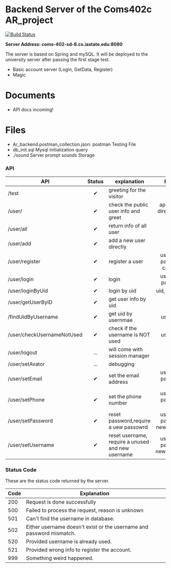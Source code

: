 # Backend Server of the Coms402c AR_project 

[![Build Status](https://travis-ci.org/joemccann/dillinger.svg?branch=master)](https://travis-ci.org/joemccann/dillinger)

**Server Address: coms-402-sd-8.cs.iastate.edu:8080**

The server is based on Spring and mySQL.
It will be deployed to the university server after passing the first stage test.
  - Basic account server (Login, GetData, Register)
  - Magic

# Documents
  - API docs incoming!
# Files
- Ar_backend.postman_collection.json:
    postman Testing File
- db_init.sql
    Mysql initialization query
- ./sound
    Server prompt sounds Storage
### API
| API |Status|explanation|Param.|
| ------ | :-: | ------ |:-: |
| /test |✔|greeting for the visitor|
| /user/<UID> |✔|check the public user info and greet|append uid directly, e.g.: /user/<UID>
| /user/all |✔|return info of all user|
| /user/add |✔|add a new user directly <run db_init.sql after using>|
| /user/register |✔|register a user|username, password, category
| /user/login |✔|login|username, password|
| /user/loginByUid |✔|login by uid|uid, password|
| /user/getUserByID |✔|get user info by uid|uid
|/findUidByUsername|✔|get uid by usernmae|usernmae
| /user/checkUsernameNotUsed |✔|check if the username is NOT used|username
| /user/logout |...|will come with session manager|
| /user/setAvator |...|debugging
| /user/setEmail |✔|set the email address| username, password, email|
| /user/setPhone |✔|set the phone number|username, password, phone|
| /user/setPassword |✔|reset password,require a uew passowrd|username, password, newPassword|
| /user/setUsername |✔|reset username, require a unused and new username|username, password, newUsername|

### Status Code
These are the status code returned by the server.

| Code |Explanation|
| ------ | ------ |
|200|Request is done successfully|
|500|Failed to process the request, reason is unknown|
|501|Can't find the username in database.|
|502|Either username doesn't exist or the username and password mismatch.|
|520|Provided username is already used.|
|521|Provided wrong info to register the account.|
|999|Something weird happened.|
